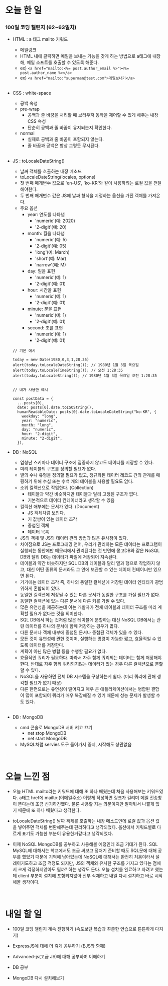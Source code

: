 # 오늘 한 일

### 100일 코딩 챌린지 (62~63일차)

- HTML : a 태그 mailto 키워드

  - 메일링크
  - HTML 내에 클릭하면 메일을 보내는 기능을 갖게 하는 방법으로 a태그에 내장해, 메일 소프트를 호출할 수 있도록 해준다.
  - ex) `<a href="mailto:<%= post.author_email %>"><%= post.author_name %></a>`
  - ex) `<a href="mailto:"superman@test.com">메일보내기</a>`

  <br />

- CSS : white-space

  - 공백 속성
  - pre-wrap
    - 공백과 줄 바꿈을 처리할 때 브라우저 동작을 제어할 수 있게 해주는 내장 CSS 속성
    - 단순히 공백과 줄 바꿈이 유지되는지 확인한다.
  - normal
    - 실제로 공백과 줄 바꿈이 포함되지 않는다.
    - 줄 바꿈과 공백은 항상 그렇듯 무시된다.

  <br />

- JS : toLocaleDateString()

  - 날짜 객체를 호출하는 내장 메소드
  - toLocaleDateString(locales, options)
  - 첫 번째 매개변수 값으로 'en-US', 'ko-KR'와 같이 사용하려는 로컬 값을 전달해야한다.
  - 두 번째 매개변수 값은 JS에 날짜 형식을 지정하는 옵션을 가진 객체를 가져온다.
  - 주요 옵션
    - year: 연도를 나타냄
      - 'numeric'(예: 2020)
      - '2-digit'(예: 20)
    - month: 월을 나타냄
      - 'numeric'(예: 5)
      - '2-digit'(예: 05)
      - 'long'(예: March)
      - 'short'(예: Mar)
      - 'narrow'(예: M)
    - day: 일을 표현
      - 'numeric'(예: 1)
      - '2-digit'(예: 01)
    - hour: 시간을 표현
      - 'numeric'(예: 1)
      - '2-digit'(예: 01)
    - minute: 분을 표현
      - 'numeric'(예: 1)
      - '2-digit'(예: 01)
    - second: 초를 표현
      - 'numeric'(예: 1)
      - '2-digit'(예: 01)

  ```
  // 기본 예시

  today = new Date(1980,0,3,1,28,35)
  alert(today.toLocaleDateString()); // 1980년 1월 3일 목요일
  alert(today.toLocaleTimeString()); // 오전 1:28:35
  alert(today.toLocaleString()); // 1980년 1월 3일 목요일 오전 1:28:35


  // 내가 사용한 예시

  const postData = {
    ...posts[0],
    date: posts[0].date.toISOString(),
    humanReadableDate: posts[0].date.toLocaleDateString("ko-KR", {
      weekday: "long",
      year: "numeric",
      month: "long",
      day: "numeric",
      hour: "2-digit",
      minute: "2-digit",
    }),
  ```

- DB : NoSQL

  - 엄청난 스키마나 데이터 구조에 집중하지 않고도 데이터를 저장할 수 있다.
  - 미리 테이블의 구조를 정의할 필요가 없다.
  - 열의 수나 유형을 정의할 필요가 없고, 정규화된 데이터 레코드 간의 관계를 매핑하기 위해 수십 또는 수백 개의 테이블을 사용할 필요도 없다.
  - 소위 컬렉션으로 작업한다. (Collection)
    - 테이블과 약간 비슷하지만 테이블과 달리 고정된 구조가 없다.
    - 기본적으로 데이터 컨테이너라고 생각할 수 있음
  - 컬렉션 애부에는 문서가 있다. (Document)
    - JS 객체처럼 보인다.
    - 키 값쌍이 있는 데이터 조각
    - 중첩된 객체
    - 데이터 목록
  - JS의 객체 및 JS의 데이터 관리 방법과 많은 유사점이 있다.
  - 차이점으로 JS는 프로그래밍 언어, 우리가 관리하는 모든 데이터는 프로그램이 실행되는 동안에만 메모리에서 관리된다는 것 반면에 몽고DB와 같은 NoSQL DB와 달리 DB는 데이터가 파일에 저장되어 지속된다.
  - 테이블과 약간 비슷하지만 SQL DB의 테이블과 달리 열과 행으로 작업하지 않고, 대신 어떤 종류의 문서라도 그 안에 보관할 수 있는 데이터 컨테이너만 있으면 된다.
  - 거기에는 데이터 조각 즉, 하나의 동일한 컬렉션에 저장된 데이터 엔티티가 광범위하게 혼합되어 있다.
  - 동일한 컬렉션에 저장될 수 있는 다른 문서가 동일한 구조를 가질 필요가 없다.
  - 동일한 컬렉션에 있는 다른 문서에 다른 키를 가질 수 있다.
  - 많은 유연성을 제공하는데 이는 개발자가 전체 테이블과 데이터 구조를 미리 계획할 필요가 없다는 것을 의미한다.
  - SQL DB에서 하는 것처럼 많은 테이블에 분할하는 대신 NoSQL DB에서는 관련 데이터를 하나의 문서에 함께 저장하는 경우가 많다.
  - 다른 문서나 객체 내부에 중첩된 문서나 중첩된 객체가 있을 수 있다.
  - 모든 것이 유연성에 관한 것이며, 실행하는 명령이 가능한 짧고, 효율적일 수 있도록 데이터를 저장한다.
  - 계획이 아닌 많은 병합 등을 수행할 필요가 없다.
  - 효율적인 쿼리가 필요하다. 따라서 자주 함께 쿼리되는 데이터는 함께 저장해야 한다. 반대로 자주 함께 쿼리되지않는 데이터가 있는 경우 다른 컬렉션으로 분할할 수 있다.
  - NoSQL을 사용하면 전체 DB 시스템을 구상하는게 쉽다. (미리 쿼리에 관해 생각할 필요가 없기 때문)
  - 다른 한편으로는 유연성이 떨어지고 매우 큰 애플리케이션에서는 병합된 결합이 많이 포함되어 쿼리가 매우 복잡해질 수 있기 때문에 성능 문제가 발생할 수 도 있다.

  <br />

- DB : MongoDB

  - cmd 콘솔로 MongoDB 서버 켜고 끄기
    - net stop MongoDB
    - net start MongoDB
  - MySQL처럼 servies 도구 들어가서 중지, 시작해도 상관없음

<br />

# 오늘 느낀 점

- 오늘 HTML mailto라는 키워드에 대해 또 하나 배웠는데 처음 사용해보는 키워드였다. a태그 href에 mailto:(이메일주소) 이렇게 작성하면 링크가 걸리며 메일 전송창이 뜬다는데 조금 신기하긴했다. 물론 사용할 지는 의문이지만 알아둬서 나쁠게 없기 때문에 또 하나 배웠다고 생각한다.

- toLocaleDateString() 날짜 객체를 호출하는 내장 메소드인데 로컬 값과 옵션 값을 넣어주면 객체를 변환해주는데 편리하다고 생각되었다. 옵션에서 키워드별로 다르게 표기도 가능한 부분이 유용한거같다고 생각되었다.

- 이제 NoSQL MongoDB를 공부하고 사용해볼 예정인데 조금 기대가 된다. SQL MySQL에 대해서는 학교에서도 조금 써보고 정처기 준비할 때도 SQL문에 대해 공부를 했었기 때문에 기억에 남아있는데 NoSQL에 대해서는 완전히 처음이라서 설레이기도하고 조금 걱정도 되지만, JS의 객체와 유사한 구조를 가지고 있다는 점에서 크게 걱정하지않아도 될까? 하는 생각도 든다. 오늘 설치를 완료하고 자려고 했는데 client 부분이 설치에 포함되지않아 전부 삭제하고 내일 다시 설치하고 바로 시작해볼 생각이다.

<br />

# 내일 할 일

- 100일 코딩 챌린지 계속 진행하기 (속도보단 복습과 꾸준한 연습으로 튼튼하게 다지기)

- ExpressJS에 대해 더 깊게 공부하기 (EJS와 함께)

- Advanced-js(고급 JS)에 대해 공부하며 이해하기

- DB 공부

- MongoDB 다시 설치해보기
